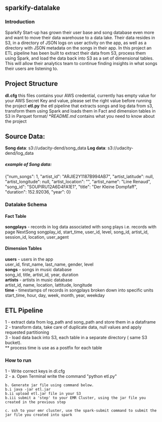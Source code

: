 ## sparkify-datalake
### Introduction
 <p>Sparkify Start-up has grown their user base and song database even more and want to move their data warehouse to a data lake. Their data resides in S3, in a directory of JSON logs on user activity on the app, as well as a directory with JSON metadata on the songs in their app.
    In this project an ETL pipeline has been built to extract their data from S3, process them using Spark, and load the data back into S3 as a set of dimensional tables. This will allow their analytics team to continue finding insights in what songs their users are listening to.</p>

## Project Structure
**dl.cfg** this files contains your AWS credential, currently has empty value for your AWS Secret Key and value, please set the right value before running the project
**etl.py** the etl pipeline that extracts songs and log data from s3, transform them using Spark and loads them in Fact and dimension tables in S3 in Parquet format/
**README.md* contains what you need to know about the project


## Source Data:
**Song data**: s3://udacity-dend/song_data
**Log data**: s3://udacity-dend/log_data

##### example of Song data:
{"num_songs": 1, "artist_id": "ARJIE2Y1187B994AB7", "artist_latitude": null, "artist_longitude": null, "artist_location": "", "artist_name": "Line Renaud", "song_id": "SOUPIRU12A6D4FA1E1", "title": "Der Kleine Dompfaff", "duration": 152.92036, "year": 0}

### Datalake Schema

#### Fact Table
**songplays** - records in log data associated with song plays i.e. records with page NextSong
songplay_id, start_time, user_id, level, song_id, artist_id, session_id, location, user_agent
#### Dimension Tables
**users** - users in the app<br>
user_id, first_name, last_name, gender, level<br>
**songs** - songs in music database<br>
song_id, title, artist_id, year, duration<br>
**artists** - artists in music database<br>
artist_id, name, location, lattitude, longitude<br>
**time** - timestamps of records in songplays broken down into specific units<br>
start_time, hour, day, week, month, year, weekday

## ETL Pipeline
1 - extract data from log_path and song_path and store them in a dataframe<br>
2 - transform data, take care of duplicate data, null values and apply requested partitioning <br>
3 - load data back into S3, each table in a separate directory ( same S3 bucket).<br>
** process time is use as a postfix for each table  <br>

### How to run
1 - Write correct keys in dl.cfg<br>
2 - a. Open Terminal write the command "python etl.py"<br>

    b. Generate jar file using command below.
    b.i java -jar etl.jar 
    b.ii upload etl.jar file in your S3
    b.iii submit a 'step' to your EMR Cluster, using the jar file you created in the previous step

    c. ssh to your emr cluster, use the spark-submit command to submit the jar file you created into spark
